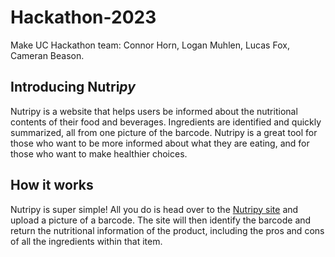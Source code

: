 # Hackathon-2023
Make UC Hackathon team: Connor Horn, Logan Muhlen, Lucas Fox, Cameran Beason.

## Introducing Nutri*py*
Nutripy is a website that helps users be informed about the nutritional contents of their food and beverages. Ingredients are identified and quickly summarized, all from one picture of the barcode. Nutripy is a great tool for those who want to be more informed about what they are eating, and for those who want to make healthier choices.

## How it works
Nutripy is super simple! All you do is head over to the [Nutripy site](https://nutrify3.taipy.cloud) and upload a picture of a barcode. The site will then identify the barcode and return the nutritional information of the product, including the pros and cons of all the ingredients within that item.
